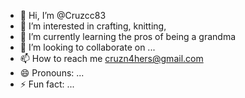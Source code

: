 - 👋 Hi, I’m @Cruzcc83
- 👀 I’m interested in crafting, knitting,
- 🌱 I’m currently learning the pros of being a grandma
- 💞️ I’m looking to collaborate on ...
- 📫 How to reach me cruzn4hers@gmail.com
- 😄 Pronouns: ...
- ⚡ Fun fact: ...

<!---
Cruzcc83/Cruzcc83 is a ✨ special ✨ repository because its `README.md` (this file) appears on your GitHub profile.
You can click the Preview link to take a look at your changes.
--->

